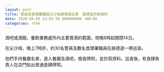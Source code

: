 ```yaml
---
layout: post
title: 警員及食環署職員尖沙咀赫德道巡查　查牌並抄寫資料
date: 2020-04-03 21:03:50.000000000 +08:00
categories: rthk
---
```


酒吧或酒館，餐飲業務處所內主要賣酒的範圍，傍晚6時起關閉14日。

在尖沙咀，晚上7時許，約30名警員及數名食環署職員在赫德道一帶巡查。

他們手持餐廳名單，進入餐廳及酒吧，檢查牌照，並抄寫資料。巡查後，有食肆負責人在店門貼出普通食肆牌照。
